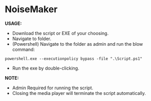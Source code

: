 # NoiseMaker

**USAGE:** 
- Download the script or EXE of your choosing.
- Navigate to folder. 
- (Powershell) Navigate to the folder as admin and run the blow command: 

```console
powershell.exe --executionpolicy bypass -file ".\Script.ps1"
```

- Run the exe by double-clicking.

**NOTE:** 
- Admin Required for running the script. 
- Closing the media player will terminate the script automatically. 